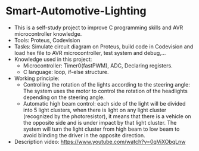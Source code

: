 # Smart-Automotive-Lighting
+ This is a self-study project to improve C programming skills and AVR microcontroller knowledge.
+ Tools: Proteus, Codevision
+ Tasks: Simulate circuit diagram on Proteus, build code in Codevision and load hex file to AVR microcontroller, test system and debug,...
+ Knowledge used in this project:
  - Microcontroller: Timer0(fastPWM), ADC, Declaring registers. 
  - C language: loop, if-else structure.
+ Working principle:
  - Controlling the rotation of the lights according to the steering angle: The system uses the motor to control the rotation of the headlights depending on the steering angle.
  - Automatic high beam control: each side of the light will be divided into 5 light clusters, when there is light on any light cluster (recognized by the photoresistor), it means that there is a vehicle on the opposite side and is under impact by that light cluster. The system will turn the light cluster from high beam to low beam to avoid blinding the driver in the opposite direction.
+ Description video: https://www.youtube.com/watch?v=0qViXObqLnw
